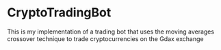 # CryptoTradingBot

This is my implementation of a trading bot that uses the moving averages crossover technique to trade cryptocurrencies on the Gdax exchange
